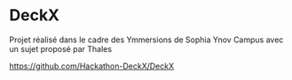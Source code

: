 # DeckX
Projet réalisé dans le cadre des Ymmersions de Sophia Ynov Campus avec un sujet proposé par Thales

https://github.com/Hackathon-DeckX/DeckX
